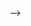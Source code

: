 <!-- <h1 align="center">Hello World! This is Sai Reddy 👋</h1>
<p align="center">
  <img src="https://media4.giphy.com/media/f3iwJFOVOwuy7K6FFw/giphy.gif?cid=ecf05e47dcj7w35th4zqt7w360lqh6ey885vmyw03om06wl3&rid=giphy.gif&ct=g" height="200"/>
</p>

<p align="center">
  <img src="https://readme-typing-svg.herokuapp.com/?lines=Application+Developer+Intern+at+ThoughtWorks;" />
</p>

<p align="left"> <img src="https://komarev.com/ghpvc/?username=saireddyavs" alt="saireddyavs" /> </p>

- 🔭 I’m currently working as [Application Developer Intern](https://thoughtworks.com)

<!-- - 📄 Chekout my Resume here - [saireddyavs Resume](https://drive.google.com/file/d/1kqJ8AytamZ8VXbdiIRMBnbA7Hfg6FCqD/view?usp=sharing) -->

<!-- ### 🛠 &nbsp;Tech Stack -->

<!-- ![Python](https://img.shields.io/badge/-Python-05122A?style=flat&logo=python)&nbsp;
![Java](https://img.shields.io/badge/-Java-05122A?style=flat&logo=Java&logoColor=FFA518)&nbsp;
![C](https://img.shields.io/badge/-C-05122A?style=flat&logo=C&logoColor=A8B9CC)&nbsp;
![C++](https://img.shields.io/badge/-C++-black?style=flat&logo=c%2B%2B&logoColor=A8B9CC)&nbsp;
![Flask](https://img.shields.io/badge/-Flask-05122A?style=flat&logo=flask)&nbsp;
![Pandas](https://img.shields.io/badge/-Pandas-05122A?style=flat&logo=pandas)&nbsp;
![Node.js](https://img.shields.io/badge/-Node.js-05122A?style=flat&logo=node.js)&nbsp;
![Git](https://img.shields.io/badge/-Git-05122A?style=flat&logo=git)

![HTML](https://img.shields.io/badge/-HTML-05122A?style=flat&logo=HTML5)&nbsp;
![CSS](https://img.shields.io/badge/-CSS-05122A?style=flat&logo=CSS3&logoColor=1572B6)&nbsp;
![JavaScript](https://img.shields.io/badge/-JavaScript-05122A?style=flat&logo=javascript)&nbsp;
![Markdown](https://img.shields.io/badge/-Markdown-05122A?style=flat&logo=markdown)

![MySQL](https://img.shields.io/badge/-MySQL-05122A?style=flat&logo=mysql&logoColor=FFA518)&nbsp;

![GitHub](https://img.shields.io/badge/-GitHub-05122A?style=flat&logo=github)&nbsp;
![Docker](https://img.shields.io/badge/-Docker-05122A?style=flat&logo=docker)&nbsp;

![Android](https://img.shields.io/badge/-Android-05122A?style=flat&logo=android)&nbsp;
![Windows](https://img.shields.io/badge/-Windows-05122A?style=flat&logo=windows)&nbsp;
![Linux](https://img.shields.io/badge/-Linux-05122A?style=flat&logo=linux)&nbsp;
![MacOS](https://img.shields.io/badge/-MacOS-05122A?style=flat&logo=macOS)&nbsp;

### ⚙️ &nbsp;GitHub Analytics

  <p align="center">
<img  src="https://github-readme-stats.vercel.app/api/top-langs?username=saireddyavs&show_icons=true&locale=en&layout=compact&theme=nightowl&hide_border=true&langs_count=10" alt="saireddyavs" height=150px/><img  src="https://github-readme-stats.vercel.app/api?username=saireddyavs&show_icons=true&locale=en&theme=nightowl&hide_border=true" alt="saireddyavs" height=150px />
  </p> -->

<!-- <p align="center">
<a href="https://github.com/saireddyavs">
  <img src="https://github-readme-streak-stats.herokuapp.com/?user=saireddyavs&theme=nightowl&hide_border=true" alt="saireddyavs"/>
</a>
</p> -->
<!-- 
### 🤖 Contribution Graph

<p align="center">
<img src="https://activity-graph.herokuapp.com/graph?username=saireddyavs&bg_color=011627&color=FFFFFF&line=19e6e1&point=c0f0f7&hide_border=true" alt="saireddyavs"/>
</p> --> -->
